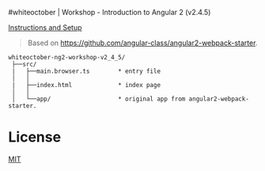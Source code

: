 #whiteoctober | Workshop - Introduction to Angular 2 (v2.4.5)

[Instructions and Setup](http://bit.ly/ng2-doc-wo-jan17)

> Based on https://github.com/angular-class/angular2-webpack-starter.

```
whiteoctober-ng2-workshop-v2_4_5/
 ├──src/                       
 |   ├──main.browser.ts        * entry file
 │   │
 |   ├──index.html             * index page
 │   │
 │   └──app/                   * original app from angular2-webpack-starter.
```

# License
 [MIT](/LICENSE)
